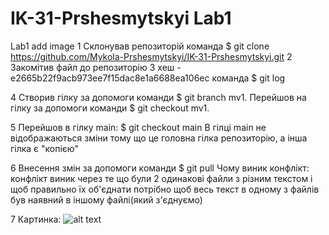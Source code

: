 # IK-31-Prshesmytskyi Lab1
Lab1 add image
1 Склонував репозиторій команда $ git clone https://github.com/Mykola-Prshesmytskyi/IK-31-Prshesmytskyi.git
2 Закомітив файл до репозиторію
3 хеш -e2665b22f9acb973ee7f15dac8e1a6688ea106ec команда $ git log

4 Створив гілку за допомоги команди $ git branch mv1. Перейшов на гілку за допомоги команди $ git checkout mv1.



5 Перейшов в гілку main:
$ git checkout main
В гілці main не відображаються зміни тому що це головна гілка репозиторію, а інша гілка є "копією"

6 Внесення змін за допомоги команди $ git pull
Чому виник конфлікт:
конфлікт виник через те що були 2 одинакові файли з різним текстом і щоб правильно їх об'єднати потрібно щоб весь текст в одному з файлів був наявний в іншому файлі(який з'єднуємо)

7 Картинка:
![alt text](kkk.jpeg)
